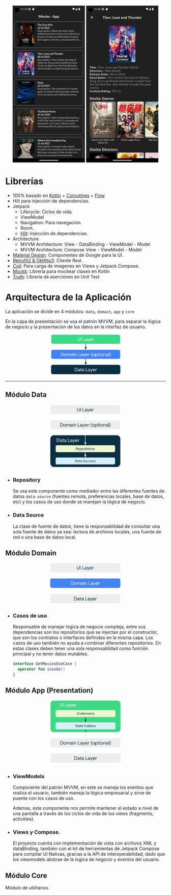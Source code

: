 <p align="center">
<img src="/preview/list_preview.png" width="45%"/>
<img src="/preview/detail_preview.png" width="45%"/>
</p>

# Librerías

- 100% basado en [Kotlin](https://kotlinlang.org/) + [Coroutines](https://github.com/Kotlin/kotlinx.coroutines) + [Flow](https://kotlin.github.io/kotlinx.coroutines/kotlinx-coroutines-core/kotlinx.coroutines.flow/)
- Hilt para injección de dependencias.
- Jetpack
  - Lifecycle: Ciclos de vida.
  - ViewModel
  - Navigation: Para navegación.
  - Room.
  - [Hilt](https://dagger.dev/hilt/): Injección de dependencias.
- Architecture
  - MVVM Architecture: View - DataBinding - ViewModel - Model
  - MVVM Architecture: Compose View - ViewModel - Model
- [Material Design](https://material.io/design): Componentes de Google para la UI.
- [Retrofit2 & OkHttp3](https://github.com/square/retrofit): Cliente Rest.
- [Coil](https://github.com/coil-kt/coil): Para carga de imagenes en Views y Jetpack Compose.
- [Mockk](https://mockk.io/): Librería para mockear clases en Kotlin
- [Truth](https://github.com/google/truth): Librería de aserciones en Unit Test

# Arquitectura de la Aplicación

La aplicación se divide en 4 módulos: `data`, `domain`, `app` y `core`

En la capa de presentación se usa el patrón MVVM, para separar la lógica de negocio y la presentación de los datos en la interfaz de usuario.

<p align="center">
<img src="/preview/apparchitecture.png" width="45%"/>
</p>

---

## Módulo Data

<p align="center">
<img src="/preview/data_layer.png" width="45%"/>
</p>

- ### Repository
  Se usa este componente como mediador entre las diferentes fuentes de datos `data-source` (fuentes remota, preferencias locales, base de datos, etc) y los casos de uso donde se manejan la lógica de negocio.

- ### Data Source
  La clase de fuente de datos, tiene la responsabilidad de consultar una sola fuente de datos ya sea: lectura de archivos locales, una fuente de red o una base de datos local.

## Módulo Domain

<p align="center">
<img src="/preview/domain_layer.png" width="45%"/>
</p>

- ### Casos de uso
  Responsable de manejar lógica de negocio compleja, entre sus dependencias son los repositorios que se injectan por el constructor, que son los contratos o interfaces definidas en la misma capa. Los casos de uso también no ayuda a combinar diferentes repositorios. En estas clases deben tener una sola responsablidad como función principal y no tener datos mutables.

  ```kotlin
  interface GetMoviesUseCase {
    operator fun invoke()
  }
  ```

## Módulo App (Presentation)

<p align="center">
<img src="/preview/ui_layer.png" width="45%"/>
</p>

- ### ViewModels
  Componente del patrón MVVM, en este se maneja los eventos que realiza el usuario, también maneja la lógica empresarial y sirve de puente con los casos de uso.

  Ademas, este componente nos permite mantener el estado a nivel de una pantalla a través de los ciclos de vida de los views (fragments, activities).


- ### Views y Compose.
  El proyecto cuenta con implementación de vista con archivos XML y dataBinding, también con el kit de herramientas de Jetpack Compose para compilar UI Nativas, gracias a la API de interoperabilidad, dado que los viewmodels abstrae de la logica de negocio y eventos del usuario.

## Módulo Core
Módulo de utilitarios.

